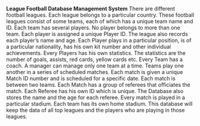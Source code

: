 **League Football Database Management System**
There are different football leagues. Each league belongs to a 
particular country. These football leagues consist of some teams, 
each of which has a unique team name and ID.
Each team has several players. No player belongs to more than one 
team. Each player is assigned a unique Player ID. The league also 
records each player’s name and age. Each Player plays in a 
particular position, is of a particular nationality, has his own 
kit number and other individual achievements.
Every Players has his own statistics. The statistics are the number 
of goals, assists, red cards, yellow cards etc.
Every Team has a coach. A manager can manage only one team at a 
time.
Teams play one another in a series of scheduled matches. Each match 
is given a unique Match ID number and is scheduled for a specific 
date. Each match is between two teams. 
Each Match has a group of referees that officiates the match. Each 
Referee has his own ID which is unique. The Database also stores 
the name and the age for each referee.
Every match is played in a particular stadium. Each team has its 
own home stadium.
This database will keep the data of all top leagues and the players 
who are playing in those leagues.
